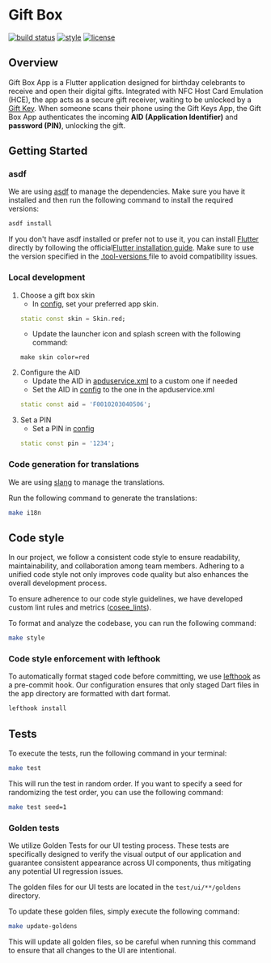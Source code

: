 # Gift Box

[![build status](https://github.com/ngoc-quoc-huynh/gift/actions/workflows/gift_box.yaml/badge.svg?branch=main)](https://github.com/ngoc-quoc-huynh/gift/actions/workflows/gift_box.yaml?query=branch%3Amain)
[![style](https://img.shields.io/badge/style-cosee__lints-brightgreen)](https://pub.dev/packages/cosee_lints)
[![license](https://img.shields.io/github/license/ngoc-quoc-huynh/gift)](https://raw.githubusercontent.com/ngoc-quoc-huynh/gift/refs/heads/main/LICENSE)

## Overview

Gift Box App is a Flutter application designed for birthday celebrants to receive and open their
digital gifts. Integrated with NFC Host Card Emulation (HCE), the app acts as a secure gift
receiver, waiting to be unlocked by a [Gift Key](../gift_keys).
When someone scans their phone using the Gift Keys App, the Gift Box App authenticates the incoming
**AID (Application Identifier)** and **password (PIN)**, unlocking the gift.

## Getting Started

### asdf

We are using [asdf](https://asdf-vm.com/) to manage the dependencies. Make sure you have it
installed and then run the following command to install the required versions:

```bash
asdf install
```

If you don't have asdf installed or prefer not to use it, you can
install [Flutter](https://docs.flutter.dev/) directly by following the
official[Flutter installation guide](https://docs.flutter.dev/get-started/install). Make sure to use
the version specified in the [.tool-versions ](../.tool-versions) file to avoid compatibility
issues.

### Local development

1. Choose a gift box skin
    - In [config](lib/static/config.dart#1), set your preferred app skin.
    ```dart
    static const skin = Skin.red;
    ```
    - Update the launcher icon and splash screen with the following command:
   ```shell
   make skin color=red
   ```
2. Configure the AID
    - Update the AID in [apduservice.xml](android/app/src/main/res/xml/apduservice.xml) to a custom
      one if needed
    - Set the AID in [config](lib/static/config.dart) to the one in the apduservice.xml
   ```dart
   static const aid = 'F0010203040506';
   ```
3. Set a PIN
    - Set a PIN in [config](lib/static/config.dart)
   ```dart
   static const pin = '1234';
   ```

### Code generation for translations

We are using [slang](https://pub.dev/packages/slang) to manage the translations.

Run the following command to generate the translations:

```bash
make i18n
```

## Code style

In our project, we follow a consistent code style to ensure readability, maintainability, and
collaboration among team members. Adhering to a unified code style not only improves code quality
but also enhances the overall development process.

To ensure adherence to our code style guidelines, we have developed custom lint rules and
metrics ([cosee_lints](https://pub.dev/packages/cosee_lints)).

To format and analyze the codebase, you can run the following command:

```sh
make style
```

### Code style enforcement with lefthook

To automatically format staged code before committing, we
use [lefthook](https://github.com/evilmartians/lefthook) as a pre-commit hook.
Our configuration ensures that only staged Dart files in the app directory are formatted with dart
format.

```sh
lefthook install
```

## Tests

To execute the tests, run the following command in your terminal:

```sh
make test
```

This will run the test in random order.
If you want to specify a seed for randomizing the test order, you can use the following command:

```sh
make test seed=1
```

### Golden tests

We utilize Golden Tests for our UI testing process. These tests are specifically designed to verify
the visual output of our application and guarantee consistent appearance across UI components, thus
mitigating any potential UI regression issues.

The golden files for our UI tests are located in the `test/ui/**/goldens` directory.

To update these golden files, simply execute the following command:

```sh
make update-goldens
```

This will update all golden files, so be careful when running this command to ensure that all
changes to the UI are intentional.

